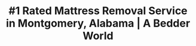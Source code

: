 ---
layout: location.njk
title: "#1 Rated Mattress Removal Service in Montgomery, Alabama | A Bedder World"
description: "Professional mattress removal and disposal service in Montgomery, Alabama. State capital eco-friendly disposal, next-day pickup, and competitive pricing. Call 720-263-6094 today!"
permalink: /mattress-removal/alabama/montgomery/
city: Montgomery
state: Alabama
stateSlug: alabama
tier: 2
coordinates: 
  lat: 32.3668
  lng: -86.3000
pricing:
  startingPrice: 115
  single: 115
  queen: 115
  king: 125
  boxSpring: 25

neighborhoods: [
  {
    "name": "Downtown Montgomery",
    "zipCodes": [
      "36101",
      "36104"
    ]
  },
  {
    "name": "Garden District",
    "zipCodes": [
      "36106",
      "36107"
    ]
  },
  {
    "name": "Old Cloverdale",
    "zipCodes": [
      "36104",
      "36106"
    ]
  },
  {
    "name": "Capitol Heights",
    "zipCodes": [
      "36107",
      "36109"
    ]
  },
  {
    "name": "Forest Hills",
    "zipCodes": [
      "36109",
      "36116"
    ]
  },
  {
    "name": "Dalraida",
    "zipCodes": [
      "36109",
      "36117"
    ]
  },
  {
    "name": "East Montgomery",
    "zipCodes": [
      "36111",
      "36117"
    ]
  },
  {
    "name": "North Montgomery",
    "zipCodes": [
      "36110",
      "36115"
    ]
  },
  {
    "name": "Maxwell Heights",
    "zipCodes": [
      "36112",
      "36113"
    ]
  },
  {
    "name": "Wynlakes",
    "zipCodes": [
      "36117",
      "36130"
    ]
  }
]
zipCodes: [
  "36101",
  "36104",
  "36105",
  "36106",
  "36107",
  "36108",
  "36109",
  "36110",
  "36111",
  "36112",
  "36113",
  "36114",
  "36115",
  "36116",
  "36117",
  "36130"
]
recyclingPartners: [
  "City of Montgomery Sanitation Department",
  "Waste Management Montgomery",
  "Alabama Department of Environmental Management",
  "AmWaste Montgomery County"
]
localRegulations: "Montgomery charges up to $180 per load for curbside bulk items including mattresses. Alabama Criminal Littering laws impose fines up to $1,000 first offense, $2,000-$3,000 for repeat violations, with possible jail time up to 6 months."
nearbyCities: [
  {
    "name": "Auburn",
    "slug": "auburn",
    "distance": 50,
    "isSuburb": false
  },
  {
    "name": "Tuscaloosa",
    "slug": "tuscaloosa",
    "distance": 95,
    "isSuburb": false
  },
  {
    "name": "Birmingham",
    "slug": "birmingham",
    "distance": 90,
    "isSuburb": false
  },
  {
    "name": "Mobile",
    "slug": "mobile",
    "distance": 165,
    "isSuburb": false
  },
  {
    "name": "Columbus",
    "slug": "columbus",
    "distance": 85,
    "isSuburb": false
  }
]

pageContent:
  heroDescription: "#1 rated mattress removal service in Montgomery, Alabama. Professional pickup starting at $115. We handle everything from State Capitol government buildings to historic Garden District homes. Serving 10+ neighborhoods throughout Alabama's capital with full ADEM compliance."
  aboutService: "Montgomery's specialized mattress removal and environmental disposal experts, serving Alabama's historic state capital with unmatched government-grade professionalism and civil rights heritage respect. From the prestigious government district surrounding the State Capitol to the elegant antebellum mansions of Old Cloverdale, we deliver professional mattress collection across 10+ neighborhoods throughout Montgomery's distinguished 200,000+ residents, maintaining strict compliance with Alabama Department of Environmental Management standards. Our Montgomery team understands the sophisticated expectations of Alabama's capital city - from coordinating with state government facilities and Maxwell Air Force Base to navigating the unique preservation requirements of civil rights landmarks and historic districts. Through partnerships with the City of Montgomery Sanitation Department and Waste Management Montgomery, we guarantee responsible processing that meets all ADEM environmental standards while honoring Montgomery's pivotal role as the birthplace of both the Civil War and the Civil Rights Movement."
  serviceAreasIntro: "We provide comprehensive mattress pickup services throughout the greater Montgomery metropolitan area, covering all major neighborhoods from the State Capitol district to the scenic suburban communities:"
  regulationsCompliance: "Our service ensures full compliance with Alabama state environmental regulations and Montgomery city ordinances, providing proper documentation for your records and handling all required disposal preparation steps to avoid costly violations up to $180 per load."
  environmentalImpact: "Each Montgomery mattress collection supports Alabama's capital city's commitment to environmental stewardship and sustainable government practices. Working alongside the City of Montgomery Sanitation Department and certified ADEM facilities, we've successfully diverted substantial volumes of mattress materials away from Alabama landfills. Recovered components include steel spring systems, foam materials, cotton fabric layers, and hardwood frame structures - materials processed responsibly to minimize ecological impact while supporting Montgomery's leadership role in Alabama's environmental conservation efforts and maintaining the pristine character that makes our state capital a model for sustainable government practices."
  howItWorksScheduling: "Next-day slots available throughout Montgomery and surrounding Alabama River communities. We'll confirm via text message and coordinate any special access requirements for government facilities, historic district properties, or military base coordination."
  howItWorksService: "Our fully licensed and insured Montgomery crew handles complete mattress extraction from any location on your property, manages all Alabama state compliance requirements, and expertly navigates the capital city's distinctive challenges including government security protocols and historic preservation district coordination."
  howItWorksDisposal: "Your mattress is processed through the City of Montgomery Sanitation Department, Waste Management Montgomery, or certified ADEM-approved Alabama recycling facilities for responsible material recovery and environmental protection."
  sidebarStats:
    mattressesRemoved: "6,892"

reviews:
  count: 264
  featured: [
  {
    "text": "Working at the State Capitol, we needed a service that understood the security requirements for government buildings. A Bedder World coordinated perfectly with Capitol security and handled our office furniture mattress removal without any complications. They understand the professional standards Alabama's capital demands!",
    "author": "Robert K.",
    "neighborhood": "Downtown Montgomery"
  },
  {
    "text": "Our historic Old Cloverdale home has strict preservation requirements, but the Montgomery team handled our antique mattress collection like true professionals. They protected every detail of our original hardwood floors and respected all the historical society guidelines. Perfect service for Alabama's most distinguished neighborhoods.",
    "author": "Elizabeth M.",
    "neighborhood": "Old Cloverdale"
  },
  {
    "text": "Living in the Garden District, we appreciate businesses that share our commitment to preserving Montgomery's historic character and environment. When we upgraded our master bedroom, their detailed explanation of the recycling process really impressed us. They're helping keep Alabama's capital city clean and sustainable for future generations.",
    "author": "Dr. William T.",
    "neighborhood": "Garden District"
  }
]
faqs: [
  {
    "question": "Do you remove mattresses from Montgomery's government buildings and State Capitol complex?",
    "answer": "Absolutely! We have extensive experience working with Alabama state government facilities, including the State Capitol complex and various department buildings. Our team coordinates with facility security and management to ensure smooth access while maintaining all required government protocols and professional standards."
  },
  {
    "question": "What's included in your Montgomery mattress removal service?",
    "answer": "Complete removal from any location in your Montgomery home or business, loading, transportation, and environmentally responsible disposal. We handle everything including Alabama state compliance requirements and coordinate with ADEM regulations so you don't have to worry about the complex environmental standards."
  },
  {
    "question": "Can you handle large furniture removals along with mattresses in Alabama's capital?",
    "answer": "Yes! We remove box springs, bed frames, couches, chairs, and other furniture items throughout Montgomery. Our transparent pricing is based on the number of pieces, making it easy to clear out multiple items during one visit to your Garden District, Old Cloverdale, or other Montgomery neighborhood location."
  },
  {
    "question": "How quickly can you pick up mattresses in Montgomery?",
    "answer": "We offer next-day pickup throughout Montgomery and the greater Alabama River region. Same-day service may be available depending on our schedule and your specific location within Alabama's capital city metropolitan area."
  },
  {
    "question": "Do you provide mattress removal services to Montgomery businesses and government contractors?",
    "answer": "Yes, we serve hotels, government contractors, state facilities, corporate housing, medical facilities, and other businesses throughout Montgomery. We can handle large-volume removals and provide proper documentation for business records and environmental compliance with Alabama state requirements."
  },
  {
    "question": "What makes your Montgomery service different from standard waste removal companies?",
    "answer": "We're specifically trained in Alabama state environmental regulations, Montgomery historic preservation requirements, and government facility protocols. Our team understands the sophisticated expectations of capital city professionals and the environmental stewardship standards that Alabama's seat of government demands from service providers."
  }
]
---